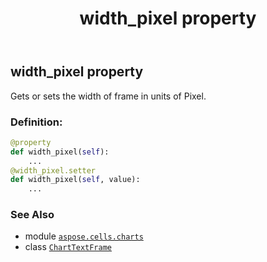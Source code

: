 ﻿---
title: width_pixel property
second_title: Aspose.Cells for Python via .NET API References
description: 
type: docs
weight: 430
url: /aspose.cells.charts/charttextframe/width_pixel/
is_root: false
---

## width_pixel property


Gets or sets the width of frame in units of Pixel.
### Definition:
```python
@property
def width_pixel(self):
    ...
@width_pixel.setter
def width_pixel(self, value):
    ...
```

### See Also
* module [`aspose.cells.charts`](../../)
* class [`ChartTextFrame`](/cells/python-net/aspose.cells.charts/charttextframe)
